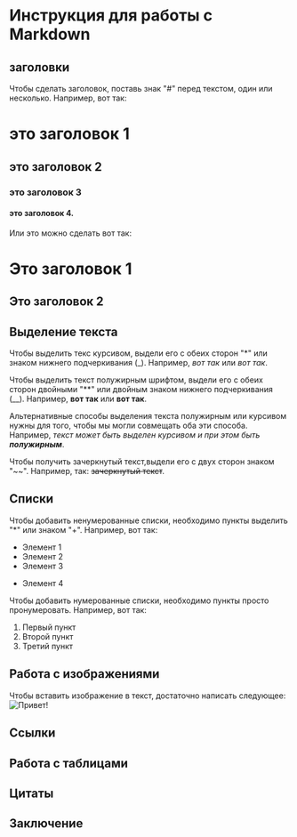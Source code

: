# Инструкция для работы с Markdown

## заголовки

Чтобы сделать заголовок, поставь  знак "#" перед текстом, один или несколько. Например, вот так:
# это заголовок 1
## это заголовок 2
### это заголовок 3
#### это заголовок 4. 

Или это можно сделать вот так:

Это заголовок 1
===============

Это заголовок 2
---------------

## Выделение текста

Чтобы выделить текс курсивом, выдели его с обеих сторон "*" или знаком нижнего подчеркивания (_). Например, *вот так* или _вот так_.

Чтобы выделить текст полужирным шрифтом, выдели его с обеих сторон двойными "**" или двойным знаком нижнего подчеркивания (__). Например, **вот так** или __вот так__.

Альтернативные способы выделения текста полужирным или курсивом нужны для того, чтобы мы могли совмещать оба эти способа. Например, _текст может быть выделен курсивом и при этом быть **полужирным**_.

Чтобы получить зачеркнутый текст,выдели его с двух сторон знаком "~~".  Например, так: ~~зачеркнутый текст~~.


## Списки

Чтобы добавить ненумерованные списки, необходимо пункты выделить "*" или знаком "+". Например, вот так:
* Элемент 1
* Элемент 2
* Элемент 3
+ Элемент 4

Чтобы добавить нумерованные списки, необходимо пункты просто пронумеровать. Например, вот так:
1. Первый пункт
2. Второй пункт
3. Третий пункт

## Работа с изображениями

Чтобы вставить изображение в текст, достаточно написать следующее:![Привет!](Teftelka.jpg)
## Ссылки

## Работа с таблицами

## Цитаты

## Заключение